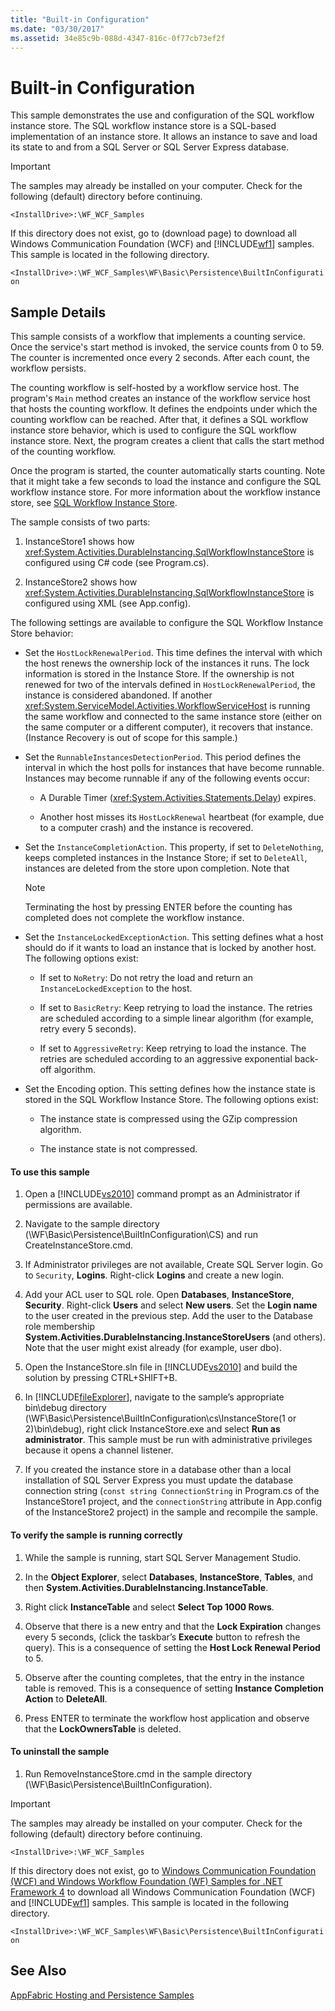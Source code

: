 ```yaml
---
title: "Built-in Configuration"
ms.date: "03/30/2017"
ms.assetid: 34e85c9b-088d-4347-816c-0f77cb73ef2f
---
```

# Built-in Configuration
This sample demonstrates the use and configuration of the SQL workflow instance store. The SQL workflow instance store is a SQL-based implementation of an instance store. It allows an instance to save and load its state to and from a SQL Server or SQL Server Express database.  
  
> [!IMPORTANT]
>  The samples may already be installed on your computer. Check for the following (default) directory before continuing.  
> 
>  `<InstallDrive>:\WF_WCF_Samples`  
> 
>  If this directory does not exist, go to (download page) to download all Windows Communication Foundation (WCF) and [!INCLUDE[wf1](../../../../includes/wf1-md.md)] samples. This sample is located in the following directory.  
> 
>  `<InstallDrive>:\WF_WCF_Samples\WF\Basic\Persistence\BuiltInConfiguration`  
  
## Sample Details  
 This sample consists of a workflow that implements a counting service. Once the service's start method is invoked, the service counts from 0 to 59. The counter is incremented once every 2 seconds. After each count, the workflow persists.  
  
 The counting workflow is self-hosted by a workflow service host. The program's `Main` method creates an instance of the workflow service host that hosts the counting workflow. It defines the endpoints under which the counting workflow can be reached. After that, it defines a SQL workflow instance store behavior, which is used to configure the SQL workflow instance store. Next, the program creates a client that calls the start method of the counting workflow.  
  
 Once the program is started, the counter automatically starts counting. Note that it might take a few seconds to load the instance and configure the SQL workflow instance store. For more information about the workflow instance store, see [SQL Workflow Instance Store](../../../../docs/framework/windows-workflow-foundation/sql-workflow-instance-store.md).  
  
 The sample consists of two parts:  
  
1. InstanceStore1 shows how <xref:System.Activities.DurableInstancing.SqlWorkflowInstanceStore> is configured using C# code (see Program.cs).  
  
2. InstanceStore2 shows how <xref:System.Activities.DurableInstancing.SqlWorkflowInstanceStore> is configured using XML (see App.config).  
  
 The following settings are available to configure the SQL Workflow Instance Store behavior:  
  
- Set the `HostLockRenewalPeriod`. This time defines the interval with which the host renews the ownership lock of the instances it runs. The lock information is stored in the Instance Store. If the ownership is not renewed for two of the intervals defined in `HostLockRenewalPeriod`, the instance is considered abandoned. If another <xref:System.ServiceModel.Activities.WorkflowServiceHost> is running the same workflow and connected to the same instance store (either on the same computer or a different computer), it recovers that instance. (Instance Recovery is out of scope for this sample.)  
  
- Set the `RunnableInstancesDetectionPeriod`. This period defines the interval in which the host polls for instances that have become runnable. Instances may become runnable if any of the following events occur:  
  
  - A Durable Timer (<xref:System.Activities.Statements.Delay>) expires.  
  
  - Another host misses its `HostLockRenewal` heartbeat (for example, due to a computer crash) and the instance is recovered.  
  
- Set the `InstanceCompletionAction`. This property, if set to `DeleteNothing`, keeps completed instances in the Instance Store; if set to `DeleteAll`, instances are deleted from the store upon completion. Note that  
  
  > [!NOTE]
  >  Terminating the host by pressing ENTER before the counting has completed does not complete the workflow instance.  
  
- Set the `InstanceLockedExceptionAction`. This setting defines what a host should do if it wants to load an instance that is locked by another host. The following options exist:  
  
  - If set to `NoRetry`: Do not retry the load and return an `InstanceLockedException` to the host.  
  
  - If set to `BasicRetry`: Keep retrying to load the instance. The retries are scheduled according to a simple linear algorithm (for example, retry every 5 seconds).  
  
  - If set to `AggressiveRetry`: Keep retrying to load the instance. The retries are scheduled according to an aggressive exponential back-off algorithm.  
  
- Set the Encoding option. This setting defines how the instance state is stored in the SQL Workflow Instance Store. The following options exist:  
  
  - The instance state is compressed using the GZip compression algorithm.  
  
  - The instance state is not compressed.  
  
#### To use this sample  
  
1. Open a [!INCLUDE[vs2010](../../../../includes/vs2010-md.md)] command prompt as an Administrator if permissions are available.  
  
2. Navigate to the sample directory (\WF\Basic\Persistence\BuiltInConfiguration\CS) and run CreateInstanceStore.cmd.  
  
3. If Administrator privileges are not available, Create SQL Server login. Go to `Security`, **Logins**. Right-click **Logins** and create a new login.  
  
4. Add your ACL user to SQL role. Open **Databases**, **InstanceStore**, **Security**. Right-click **Users** and select **New users**. Set the **Login name** to the user created in the previous step. Add the user to the Database role membership **System.Activities.DurableInstancing.InstanceStoreUsers** (and others). Note that the user might exist already (for example, user dbo).  
  
5. Open the InstanceStore.sln file in [!INCLUDE[vs2010](../../../../includes/vs2010-md.md)] and build the solution by pressing CTRL+SHIFT+B.  
  
6. In [!INCLUDE[fileExplorer](../../../../includes/fileexplorer-md.md)], navigate to the sample’s appropriate bin\debug directory (\WF\Basic\Persistence\BuiltInConfiguration\cs\InstanceStore(1 or 2)\bin\debug), right click InstanceStore.exe and select **Run as administrator**. This sample must be run with administrative privileges because it opens a channel listener.  
  
7. If you created the instance store in a database other than a local installation of SQL Server Express you must update the database connection string (`const string ConnectionString` in Program.cs of the InstanceStore1 project, and the `connectionString` attribute in App.config of the InstanceStore2 project) in the sample and recompile the sample.  
  
#### To verify the sample is running correctly  
  
1. While the sample is running, start SQL Server Management Studio.  
  
2. In the **Object Explorer**, select **Databases**, **InstanceStore**, **Tables**, and then **System.Activities.DurableInstancing.InstanceTable**.  
  
3. Right click **InstanceTable** and select **Select Top 1000 Rows**.  
  
4. Observe that there is a new entry and that the **Lock Expiration** changes every 5 seconds, (click the taskbar’s **Execute** button to refresh the query). This is a consequence of setting the **Host Lock Renewal Period** to 5.  
  
5. Observe after the counting completes, that the entry in the instance table is removed. This is a consequence of setting **Instance Completion Action** to **DeleteAll**.  
  
6. Press ENTER to terminate the workflow host application and observe that the **LockOwnersTable** is deleted.  
  
#### To uninstall the sample  
  
1. Run RemoveInstanceStore.cmd in the sample directory (\WF\Basic\Persistence\BuiltInConfiguration).  
  
> [!IMPORTANT]
>  The samples may already be installed on your computer. Check for the following (default) directory before continuing.  
> 
>  `<InstallDrive>:\WF_WCF_Samples`  
> 
>  If this directory does not exist, go to [Windows Communication Foundation (WCF) and Windows Workflow Foundation (WF) Samples for .NET Framework 4](http://go.microsoft.com/fwlink/?LinkId=150780) to download all Windows Communication Foundation (WCF) and [!INCLUDE[wf1](../../../../includes/wf1-md.md)] samples. This sample is located in the following directory.  
> 
>  `<InstallDrive>:\WF_WCF_Samples\WF\Basic\Persistence\BuiltInConfiguration`  
  
## See Also  
 [AppFabric Hosting and Persistence Samples](http://go.microsoft.com/fwlink/?LinkId=193961)
